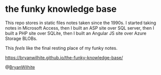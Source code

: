 # the funky knowledge base

This repo stores in static files notes taken since the 1990s. I started taking notes in Microsoft Access, then I built an ASP site over SQL server, then I built a PHP site over SQLite, then I built an Angular JS site over Azure Storage BLOBs.

This _feels_ like the final resting place of my funky notes.

<https://bryanwilhite.github.io/the-funky-knowledge-base/>

@[BryanWilhite](https://twitter.com/BryanWilhite)
